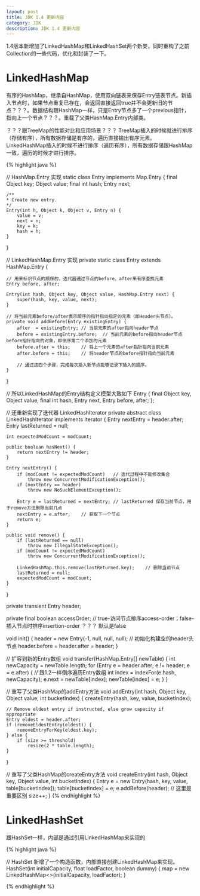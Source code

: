 ```yaml
---
layout: post
title: JDK 1.4 更新内容
category: JDK
description: JDK 1.4 更新内容
---
```


1.4版本新增加了LinkedHashMap和LinkedHashSet两个新类，同时重构了之前Collection的一些代码，优化和封装了一下。

# LinkedHashMap

有序的HashMap，继承自HashMap，使用双向链表来保存Entry链表节点。新插入节点时，如果节点重复已存在，会返回直接返回true并不会更新旧的节点？？？。数据结构跟HashMap一样，只是Entry节点多了一个previous指针，指向上一个节点？？？。重载了父类HashMap.Entry内部类。

？？？跟TreeMap的性能对比和应用场景？？？
TreeMap插入的时候就进行排序（存储有序），所有数据存储是有序的，遍历直接输出有序元素。
LinkedHashMap插入的时候不进行排序（遍历有序），所有数据存储跟HashMap一致，遍历的时候才进行排序。

{% highlight java %}

// HashMap.Entry 实现
static class Entry implements Map.Entry {
	final Object key;
	Object value;
	final int hash;
	Entry next;

	/**
	* Create new entry.
	*/
	Entry(int h, Object k, Object v, Entry n) { 
		value = v; 
		next = n;
		key = k;
		hash = h;
	}
}

// LinkedHashMap.Entry 实现
private static class Entry extends HashMap.Entry {

    // 用来标识节点的顺序的，迭代器通过节点的before、after来有序查找元素
    Entry before, after;

	Entry(int hash, Object key, Object value, HashMap.Entry next) {
        super(hash, key, value, next);
    }

	// 将当前元素before/after表示顺序的指针指向指定的元素（即Header头节点）。
	private void addBefore(Entry existingEntry) {
		after  = existingEntry;	// 当前元素的after指向header节点
		before = existingEntry.before;	// 当前元素的before指向header节点before指针指向的对象，即倒序第二个添加的元素
		before.after = this;	// 将上一个元素的after指针指向当前元素
		after.before = this;	// 将header节点的before指针指向当前元素

		// 通过这四个步骤，完成每次插入新节点能够记录下插入的顺序。
	}
}

// 所以LinkedHashMap的Entry结构定义模型大致如下
Entry {
	final Object key,
	Object value,
	final int hash,
	Entry next,
	Entry before, after;
};

// 还重新实现了迭代器 LinkedHashIterator
private abstract class LinkedHashIterator implements Iterator {
	Entry nextEntry    = header.after;
	Entry lastReturned = null;

	int expectedModCount = modCount;

	public boolean hasNext() {
        return nextEntry != header;
	}

	Entry nextEntry() {
	    if (modCount != expectedModCount)	// 迭代过程中不能修改集合
			throw new ConcurrentModificationException();
        if (nextEntry == header)
            throw new NoSuchElementException();

		Entry e = lastReturned = nextEntry;	// lastReturned 保存当前节点，用于remove方法删除当前几点
		nextEntry = e.after;	// 获取下一个节点
		return e;
	}

	public void remove() {
	    if (lastReturned == null)
			throw new IllegalStateException();
	    if (modCount != expectedModCount)
			throw new ConcurrentModificationException();

		LinkedHashMap.this.remove(lastReturned.key);	// 删除当前节点
		lastReturned = null;
		expectedModCount = modCount;
	}
}

private transient Entry header;

private final boolean accessOrder; // true-访问节点排序access-order；false-插入节点时排序insertion-order ？？？ 默认是false

void init() {
	header = new Entry(-1, null, null, null);	// 初始化构建空的header头节点
	header.before = header.after = header;
}

// 扩容到新的Entry数组
void transfer(HashMap.Entry[] newTable) {
	int newCapacity = newTable.length;
	for (Entry e = header.after; e != header; e = e.after) {	// 跟1.2一样倒序遍历Entry数组
		int index = indexFor(e.hash, newCapacity);
		e.next = newTable[index];
		newTable[index] = e;
	}
}

// 重写了父类HashMap的addEntry方法
void addEntry(int hash, Object key, Object value, int bucketIndex) {
	createEntry(hash, key, value, bucketIndex);

	// Remove eldest entry if instructed, else grow capacity if appropriate
	Entry eldest = header.after;
	if (removeEldestEntry(eldest)) {
		removeEntryForKey(eldest.key);
	} else {
		if (size >= threshold) 
			resize(2 * table.length);
	}
}

// 重写了父类HashMap的createEntry方法
void createEntry(int hash, Object key, Object value, int bucketIndex) {
	Entry e = new Entry(hash, key, value, table[bucketIndex]);
	table[bucketIndex] = e;
	e.addBefore(header);	// 这里是重要区别
	size++;
}
{% endhighlight %}

# LinkedHashSet

跟HashSet一样，内部是通过引用LinkedHashMap来实现的

{% highlight java %}

// HashSet 新增了一个构造函数，内部直接创建LinkedHashMap来实现。
HashSet(int initialCapacity, float loadFactor, boolean dummy) {
	map = new LinkedHashMap<>(initialCapacity, loadFactor);
}

{% endhighlight %}